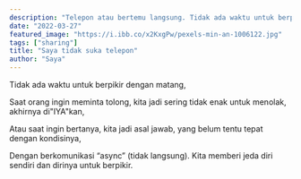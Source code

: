 ```yaml
---
description: "Telepon atau bertemu langsung. Tidak ada waktu untuk berpikir dengan matang"
date: "2022-03-27"
featured_image: "https://i.ibb.co/x2KxgPw/pexels-min-an-1006122.jpg"
tags: ["sharing"]
title: "Saya tidak suka telepon"
author: "Saya"
---
```


Tidak ada waktu untuk berpikir dengan matang,

Saat orang ingin meminta tolong, kita jadi sering tidak enak untuk menolak, akhirnya di"IYA"kan,

Atau saat ingin bertanya, kita jadi asal jawab, yang belum tentu tepat dengan kondisinya,

Dengan berkomunikasi “async” (tidak langsung). Kita memberi jeda diri sendiri dan dirinya untuk berpikir.
